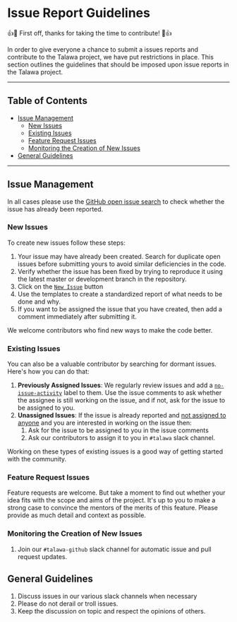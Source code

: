 # Issue Report Guidelines

:+1::tada: First off, thanks for taking the time to contribute! :tada::+1:

In order to give everyone a chance to submit a issues reports and contribute to the Talawa project, we have put restrictions in place. This section outlines the guidelines that should be imposed upon issue reports in the Talawa project.

---

## Table of Contents

<!-- toc -->

- [Issue Management](#issue-management)
  - [New Issues](#new-issues)
  - [Existing Issues](#existing-issues)
  - [Feature Request Issues](#feature-request-issues)
  - [Monitoring the Creation of New Issues](#monitoring-the-creation-of-new-issues)
- [General Guidelines](#general-guidelines)

<!-- tocstop -->

---

## Issue Management

In all cases please use the [GitHub open issue search](https://github.com/PalisadoesFoundation/talawa-admin/issues) to check whether the issue has already been reported.

### New Issues

To create new issues follow these steps:

1. Your issue may have already been created. Search for duplicate open issues before submitting yours to avoid similar deficiencies in the code.
1. Verify whether the issue has been fixed by trying to reproduce it using the latest master or development branch in the repository.
1. Click on the [`New Issue`](https://github.com/PalisadoesFoundation/talawa-admin/issues/new/choose) button
1. Use the templates to create a standardized report of what needs to be done and why.
1. If you want to be assigned the issue that you have created, then add a comment immediately after submitting it.

We welcome contributors who find new ways to make the code better.

### Existing Issues

You can also be a valuable contributor by searching for dormant issues. Here's how you can do that:

1. **Previously Assigned Issues**: We regularly review issues and add a [`no-issue-activity`](https://github.com/PalisadoesFoundation/talawa-admin/issues?q=is%3Aissue+is%3Aopen+label%3Ano-issue-activity) label to them. Use the issue comments to ask whether the assignee is still working on the issue, and if not, ask for the issue to be assigned to you.
1. **Unassigned Issues**: If the issue is already reported and [not assigned to anyone](https://github.com/PalisadoesFoundation/talawa-admin/issues?q=is%3Aissue+is%3Aopen+no%3Aassignee) and you are interested in working on the issue then:
   1. Ask for the issue to be assigned to you in the issue comments
   2. Ask our contributors to assign it to you in `#talawa` slack channel.

Working on these types of existing issues is a good way of getting started with the community.

### Feature Request Issues

Feature requests are welcome. But take a moment to find out whether your idea fits with the scope and aims of the project. It's up to you to make a strong case to convince the mentors of the merits of this feature. Please provide as much detail and context as possible.

### Monitoring the Creation of New Issues

1. Join our `#talawa-github` slack channel for automatic issue and pull request updates.

## General Guidelines

1. Discuss issues in our various slack channels when necessary
2. Please do not derail or troll issues.
3. Keep the discussion on topic and respect the opinions of others.
